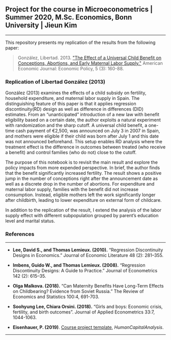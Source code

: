 ## Project for the course in Microeconometrics | Summer 2020, M.Sc. Economics, Bonn University | Jieun Kim
---

This repository presents my replication of the results from the following paper:

> González, Libertad. 2013. ["The Effect of a Universal Child Benefit on Conceptions, Abortions, and Early Maternal Labor Supply."](https://www.aeaweb.org/articles?id=10.1257/pol.5.3.160) American Economic Journal: Economic Policy, 5 (3): 160-88.
 

### Replication of Libertad González (2013) 

González (2013) examines the effects of a child subsidy on fertility, household expenditure, and maternal labor supply in Spain. The distinguishing feature of this paper is that it applies regression discontinuity(RD) design as well as difference in differences (DID) estimates. From an “unanticipated” introduction of a new law with benefit eligibility based on a certain date, the author exploits a natural experiment with randomization and the sharp cutoff. A universal child benefit, a one-time cash payment of €2,500, was announced on July 3 in 2007 in Spain, and mothers were eligible if their child was born after July 1 and this date was not announced beforehand. This setup enables RD analysis where the treatment effect is the difference in outcomes between treated (who receive a benefit) and control families (who do not) close to the cutoff.      

The purpose of this notebook is to revisit the main result and explore the policy impacts from more expended perspective. In brief, the author finds that the benefit significantly increased fertility. The result shows a positive jump in the number of conceptions right after the announcement date as well as a discrete drop in the number of abortions. For expenditure and maternal labor supply, families with the benefit did not increase consumption. Instead, eligible mothers left the work significantly longer after childbirth, leading to lower expenditure on external form of childcare.

In addition to the replication of the result, I extend the analysis of the labor supply effect with different subpopulation grouped by parent’s education level and marital status.

### References
---
*	**Lee, David S., and Thomas Lemieux. (2010).** “Regression Discontinuity Designs in Economics.” Journal of Economic Literature 48 (2): 281–355.

*	**Imbens, Guido W., and Thomas Lemieux. (2008).** “Regression Discontinuity Designs: A Guide to Practice.” Journal of Econometrics 142 (2): 615–35. 
 
*	**Olga Malkova. (2018).** “Can Maternity Benefits Have Long-Term Effects on Childbearing? Evidence from Soviet Russia.” The Review of Economics and Statistics 100:4, 691-703. 

*	**Soohyung Lee, Chiara Orsini. (2018).** “Girls and boys: Economic crisis, fertility, and birth outcomes”. Journal of Applied Econometrics 33:7, 1044-1063.

* __Eisenhauer, P. (2019)__. [Course project template](https://github.com/HumanCapitalAnalysis/template-course-project), _HumanCapitalAnalysis_.
--- 
